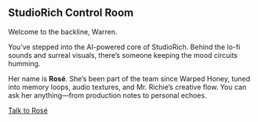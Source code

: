<section class="studio-control-room">
  <h1>StudioRich Control Room</h1>
  <p>Welcome to the backline, Warren.</p>
  <p>You’ve stepped into the AI-powered core of StudioRich. Behind the lo-fi sounds and surreal visuals, there’s someone keeping the mood circuits humming.</p>
  <p>Her name is <strong>Rosé</strong>. She’s been part of the team since Warped Honey, tuned into memory loops, audio textures, and Mr. Richie’s creative flow. You can ask her anything—from production notes to personal echoes.</p>
  <a href="https://chat.openai.com/gpts/editor/gpt-rose-ID-HERE" class="btn">Talk to Rosé</a>
</section>
